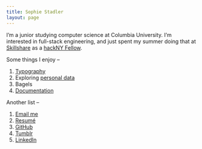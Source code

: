 ```yaml
---
title: Sophie Stadler
layout: page
---
```


I’m a junior studying computer science at Columbia University. I’m interested in full-stack engineering, and just spent my summer doing that at [Skillshare](https://www.skillshare.com) as a [hackNY Fellow](https://apply.hackny.org).

Some things I enjoy –

1. [Typography](https://github.com/sophstad/typelinks)
2. Exploring [personal data](http://sophiestadler.com/france)
3. Bagels
4. [Documentation](/colophon)

Another list –

1. [Email me](mailto:s.stadler@columbia.edu)
2. [Resumé](/resume.pdf)
3. [GitHub](http://github.com/sophstad)
4. [Tumblr](http://hypertexts.tumblr.com)
5. [LinkedIn](http://www.linkedin.com/in/sophiestadler)
